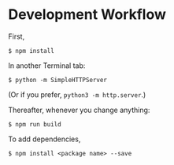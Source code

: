 # Development Workflow

First,

    $ npm install

In another Terminal tab:

    $ python -m SimpleHTTPServer

(Or if you prefer, `python3 -m http.server`.)

Thereafter, whenever you change anything:

    $ npm run build

To add dependencies,

    $ npm install <package name> --save
